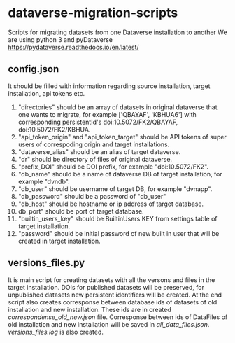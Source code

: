 # dataverse-migration-scripts
Scripts for migrating datasets from one Dataverse installation to another
We are using python 3 and pyDataverse https://pydataverse.readthedocs.io/en/latest/
## config.json 
  It should be filled with information regarding source installation, target installation, api tokens etc. 
  1. "directories" should be an array of datasets in original dataverse that one wants to migrate, for example ['QBAYAF', 'KBHUA6'] with corresponding persistentId's doi:10.5072/FK2/QBAYAF, doi:10.5072/FK2/KBHUA.
  2. "api_token_origin" and "api_token_target" should be API tokens of super users of correspoding origin and target installations.
  3. "dataverse_alias" should be an alias of target dataverse.
  4. "dr" should be directory of files of original dataverse.
  5. "prefix_DOI" should be DOI prefix, for example "doi:10.5072/FK2".
  6. "db_name" should be a name of dataverse DB of target installation, for example "dvndb".
  7. "db_user" should be username of target DB, for example "dvnapp".
  8. "db_password" should be a password of "db_user"
  9. "db_host" should be hostname or ip address of target database. 
  10. db_port" should be port of target database.
  11. "builtin_users_key" should be BuiltinUsers.KEY from settings table of target installation.
  12. "password" should be initial password of new built in user that will be created in target installation.
## versions_files.py
It is main script for creating datasets with all the versons and files in the target installation. DOIs for published datasets will be preserved, for unpublished datasets new persistent identifiers will be created.
At the end script also creates corresponse between database ids of datasets of old installation and new installation. These ids are in created _correspondense_old_new.json_ file. Corresponse between ids of DataFiles of old installation and new installation will be saved in _all_data_files.json_. _versions_files.log_ is also created. 
  
